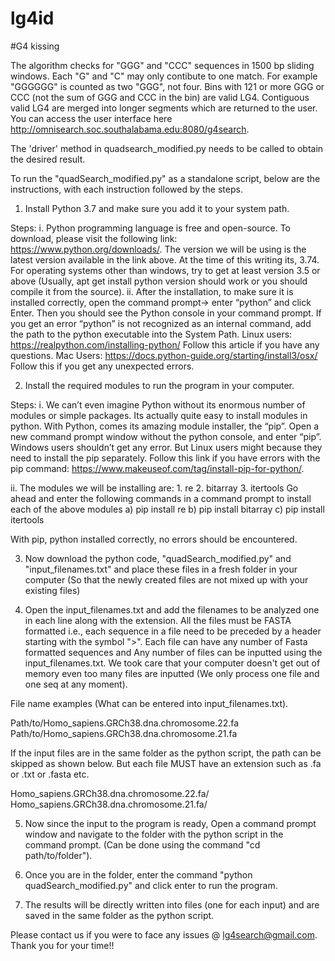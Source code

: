 # lg4id
#G4 kissing

The algorithm checks for "GGG" and "CCC" sequences in 1500 bp sliding windows. Each "G" and "C" may only contibute to one match. For example "GGGGGG" is counted as two "GGG", not four. Bins with 121 or more GGG or CCC (not the sum of GGG and CCC in the bin) are valid LG4. Contiguous valid LG4 are merged into longer segments which are returned to the user. You can access the user interface here http://omnisearch.soc.southalabama.edu:8080/g4search.

The 'driver' method in quadsearch_modified.py needs to be called to obtain the desired result. 

To run the "quadSearch_modified.py" as a standalone script, below are the instructions, with each instruction followed by the steps.

1. Install Python 3.7 and make sure you add it to your system path.

Steps: 
i. Python programming language is free and open-source. To download, please visit the following link: https://www.python.org/downloads/. The version we will be using is the latest version available in the link above. At the time of this writing its, 3.74. For operating systems other than windows, try to get at least version 3.5 or above (Usually, apt get install python version should work or you should
compile it from the source).
ii. After the installation, to make sure it is installed correctly, open the command prompt→ enter “python” and click Enter.
Then you should see the Python console in your command prompt. If you get an error
“python” is not recognized as an internal command, add the path to the python
executable into the System Path.
Linux users: https://realpython.com/installing-python/ Follow this article if you
have any questions.
Mac Users: https://docs.python-guide.org/starting/install3/osx/ Follow this if you
get any unexpected errors.

2. Install the required modules to run the program in your computer.

Steps: 
i. We can’t even imagine Python without its enormous number of modules or simple packages. Its actually quite easy to install modules in python. With Python, comes its amazing module installer, the “pip”. Open a new command prompt window without the python console, and enter “pip”. Windows users shouldn’t get any error. But Linux users might because they need to install the pip separately.
Follow this link if you have errors with the pip command:
https://www.makeuseof.com/tag/install-pip-for-python/.

ii. The modules we will be installing are: 1. re 2. bitarray 3. itertools
Go ahead and enter the following commands in a command prompt to install each of the above modules
a) pip install re
b) pip install bitarray
c) pip install itertools

With pip, python installed correctly, no errors should be encountered.

3. Now download the python code, "quadSearch_modified.py" and "input_filenames.txt" and place these files in a fresh folder in your computer (So that the newly created files are not mixed up with your existing files)

4. Open the input_filenames.txt and add the filenames to be analyzed one in each line along with the extension. All the files must be FASTA formatted i.e., each sequence in a file need to be preceded by a header starting with the symbol ">". Each file can have any number of Fasta formatted sequences and Any number of files can be inputted using the input_filenames.txt. We took care that your computer doesn't get out of memory even too many files are inputted (We only process one file and one seq at any moment). 

File name examples (What can be entered into input_filenames.txt).

Path/to/Homo_sapiens.GRCh38.dna.chromosome.22.fa
Path/to/Homo_sapiens.GRCh38.dna.chromosome.21.fa

If the input files are in the same folder as the python script, the path can be skipped as shown below. But each file MUST have an extension such as .fa or .txt or .fasta etc.

 Homo_sapiens.GRCh38.dna.chromosome.22.fa/
 Homo_sapiens.GRCh38.dna.chromosome.21.fa/

5. Now since the input to the program is ready, Open a command prompt window and navigate to the folder with the python script in the command prompt. (Can be done using the command "cd path/to/folder").

6. Once you are in the folder, enter the command "python quadSearch_modified.py" and click enter to run the program.

7. The results will be directly written into files (one for each input) and are saved in the same folder as the python script.

Please contact us if you were to face any issues @ lg4search@gmail.com. Thank you for your time!!


